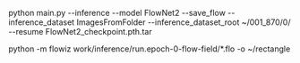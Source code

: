 python main.py --inference --model FlowNet2 --save_flow --inference_dataset ImagesFromFolder --inference_dataset_root ~/001_870/0/ --resume FlowNet2_checkpoint.pth.tar

python -m flowiz work/inference/run.epoch-0-flow-field/*.flo -o ~/rectangle

